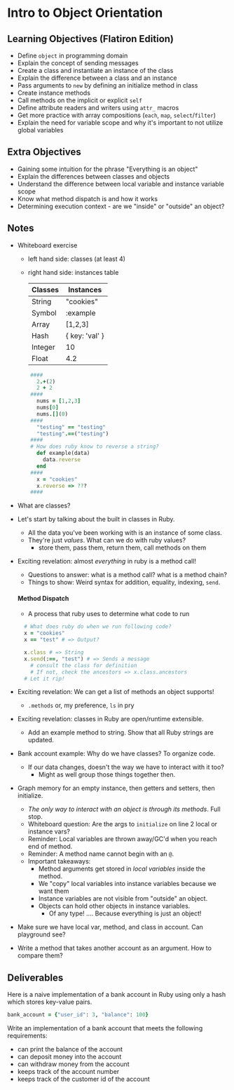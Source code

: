 # Intro to Object Orientation

## Learning Objectives (Flatiron Edition)

* Define `object` in programming domain
* Explain the concept of sending messages
* Create a class and instantiate an instance of the class
* Explain the difference between a class and an instance
* Pass arguments to `new` by defining an initialize method in class
* Create instance methods
* Call methods on the implicit or explicit `self`
* Define attribute readers and writers using `attr_` macros
* Get more practice with array compositions (`each`, `map`, `select`/`filter`)
* Explain the need for variable scope and why it's important to not utilize global variables

## Extra Objectives
* Gaining some intuition for the phrase "Everything is an object"
* Explain the differences between classes and objects
* Understand the difference between local variable and instance variable scope
* Know what method dispatch is and how it works
* Determining execution context - are we "inside" or "outside" an object?

## Notes
- Whiteboard exercise  
  - left hand side: classes (at least 4)
  - right hand side: instances table

      | Classes | Instances |
      | -       | -         |
      | String  | "cookies" |
      | Symbol  | :example  |
      | Array   | [1,2,3]   |
      | Hash    | { key: 'val' } |
      | Integer | 10        |
      | Float   | 4.2       |

  ```rb
      ####
        2.+(2)
        2 + 2
      ####
        nums = [1,2,3]
        nums[0]
        nums.[](0)
      ####
        "testing" == "testing"
        "testing".==("testing")
      ####
      # How does ruby know to reverse a string?
        def example(data)
          data.reverse
        end
      ####
        x = "cookies"
        x.reverse => ???
      ####
  ```

- What are classes?
- Let's start by talking about the built in classes in Ruby.
  * All the data you've been working with is an instance of some class.
  * They're just _values_. What can we do with ruby values?
    * store them, pass them, return them, call methods on them
- Exciting revelation: almost _everything_ in ruby is a method call!
  * Questions to answer: what is a method call? what is a method chain?
  * Things to show: Weird syntax for addition, equality, indexing, `send`.

  #### Method Dispatch
  - A process that ruby uses to determine what code to run

  ```rb
    # What does ruby do when we run following code?
    x = "cookies"
    x == "test" # => Output?

    x.class # => String
    x.send(:==, "test") # => Sends a message
      # consult the class for definition
      # If not, check the ancestors => x.class.ancestors
    # Let it rip!
  ```
- Exciting revelation: We can get a list of methods an object supports!
    * `.methods` or,  my preference, `ls` in pry
- Exciting revelation: classes in Ruby are open/runtime extensible.
  * Add an example method to string. Show that all Ruby strings are updated.
- Bank account example: Why do we have classes? To organize code.
  - If our data changes, doesn't the way we have to interact with it too?
    * Might as well group those things together then.
- Graph memory for an empty instance, then getters and setters, then initialize.
  * _The only way to interact with an object is through its methods_. Full stop.
  * Whiteboard question: Are the args to `initialize` on line 2 local or instance vars?
  * Reminder: Local variables are thrown away/GC'd when you reach end of method.
  * Reminder: A method name cannot begin with an `@`.
  * Important takeaways:
    * Method arguments get stored in _local variables_ inside the method.
    * We "copy" local variables into instance variables because we want them
    * Instance variables are not visible from "outside" an object.
    * Objects can hold other objects in instance variables.
      * Of any type! .... Because everything is just an object!
- Make sure we have local var, method, and class in account. Can playground see?
- Write a method that takes another account as an argument. How to compare them?

## Deliverables

Here is a naive implementation of a bank account in Ruby using only a hash which stores key-value pairs.

```ruby
bank_account = {"user_id": 3, "balance": 100}
```

Write an implementation of a bank account that meets the following requirements:

* can print the balance of the account
* can deposit money into the account
* can withdraw money from the account
* keeps track of the account number
* keeps track of the customer id of the account
